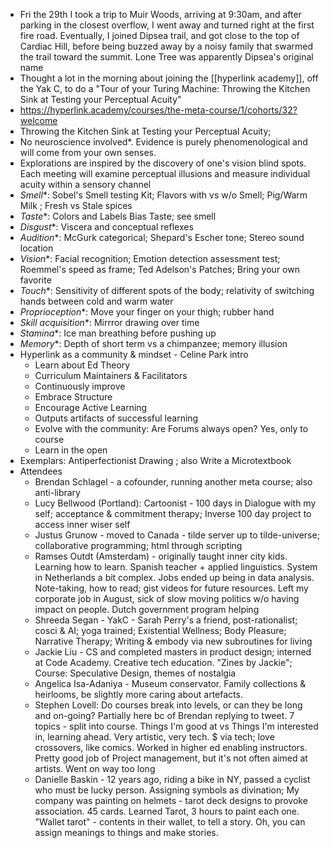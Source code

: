 - Fri the 29th I took a trip to Muir Woods, arriving at 9:30am, and after parking in the closest overflow, I went away and turned right at the first fire road. Eventually, I joined Dipsea trail, and got close to the top of Cardiac Hill, before being buzzed away by a noisy family that swarmed the trail toward the summit. Lone Tree was apparently Dipsea's original name
- Thought a lot in the morning about joining the [[hyperlink academy]], off the Yak C, to do a "Tour of your Turing Machine: Throwing the Kitchen Sink at Testing your Perceptual Acuity"
- https://hyperlink.academy/courses/the-meta-course/1/cohorts/32?welcome 
- Throwing the Kitchen Sink at Testing your Perceptual Acuity; 
- No neuroscience involved*. Evidence is purely phenomenological and will come from your own senses. 
- Explorations are inspired by the discovery of one's vision blind spots. Each meeting will examine perceptual illusions and measure individual acuity within a sensory channel
- *Smell**: Sobel's Smell testing Kit; Flavors with vs w/o Smell; Pig/Warm Milk ; Fresh vs Stale spices
- *Taste**: Colors and Labels Bias Taste; see smell
- *Disgust**: Viscera and conceptual reflexes
- *Audition**: McGurk categorical; Shepard's Escher tone; Stereo sound location
- *Vision**: Facial recognition; Emotion detection assessment test; Roemmel's speed as frame; Ted Adelson's Patches; Bring your own favorite
- *Touch**: Sensitivity of different spots of the body; relativity of switching hands between cold and warm water
- *Proprioception**: Move your finger on your thigh; rubber hand
- *Skill acquisition**: Mirrror drawing over time
- *Stamina**: Ice man breathing before pushing up
- *Memory**: Depth of short term vs a chimpanzee; memory illusion
- Hyperlink as a community & mindset - Celine Park intro
    - Learn about Ed Theory
    - Curriculum Maintainers & Facilitators
    - Continuously improve
    - Embrace Structure
    - Encourage Active Learning
    - Outputs artifacts of successful learning
    - Evolve with the community: Are Forums always open? Yes, only to course 
    - Learn in the open
- Exemplars: Antiperfectionist Drawing ; also Write a Microtextbook
- Attendees
    - Brendan Schlagel - a cofounder, running another meta course; also anti-library
    - Lucy Bellwood (Portland): Cartoonist - 100 days in Dialogue with my self; acceptance & commitment therapy; Inverse 100 day project to access inner wiser self
    - Justus Grunow - moved to Canada - tilde server up to tilde-universe; collaborative programming; html through scripting
    - Ramses Outdt (Amsterdam) - originally taught inner city kids. Learning how to learn. Spanish teacher + applied linguistics. System in Netherlands a bit complex. Jobs ended up being in data analysis. Note-taking, how to read; gist videos for future resources. Left my corporate job in August, sick of slow moving politics w/o having impact on people. Dutch government program helping 
    - Shreeda Segan - YakC - Sarah Perry's a friend, post-rationalist; cosci & AI; yoga trained; Existential Wellness; Body Pleasure; Narrative Therapy;  Writing & embody via new subroutines for living
    - Jackie Liu - CS and completed masters in product design; interned at Code Academy. Creative tech education. "Zines by Jackie"; Course: Speculative Design, themes of nostalgia
    - Angelica Isa-Adaniya - Museum conservator. Family collections & heirlooms, be slightly more caring about artefacts. 
    - Stephen Lovell: Do courses break into levels, or can they be long and on-going? Partially here bc of Brendan replying to tweet. 7 topics - split into course. Things I'm good at vs Things I'm interested in, learning ahead. Very artistic, very tech. $ via tech; love crossovers, like comics. Worked in higher ed enabling instructors. Pretty good job of Project management, but it's not often aimed at artists.  Went on way too long
    - Danielle Baskin - 12 years ago, riding a bike in NY, passed a cyclist who must be lucky person. Assigning symbols as divination;  My company was painting on helmets - tarot deck designs to provoke association. 45 cards. Learned Tarot, 3 hours to paint each one. "Wallet tarot" - contents in their wallet, to tell a story. Oh, you can assign meanings to things and make stories.

